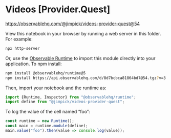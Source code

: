 # Videos [Provider.Quest]

https://observablehq.com/@jimpick/videos-provider-quest@54

View this notebook in your browser by running a web server in this folder. For
example:

~~~sh
npx http-server
~~~

Or, use the [Observable Runtime](https://github.com/observablehq/runtime) to
import this module directly into your application. To npm install:

~~~sh
npm install @observablehq/runtime@5
npm install https://api.observablehq.com/d/8d7bcbca81864bd7@54.tgz?v=3
~~~

Then, import your notebook and the runtime as:

~~~js
import {Runtime, Inspector} from "@observablehq/runtime";
import define from "@jimpick/videos-provider-quest";
~~~

To log the value of the cell named “foo”:

~~~js
const runtime = new Runtime();
const main = runtime.module(define);
main.value("foo").then(value => console.log(value));
~~~
